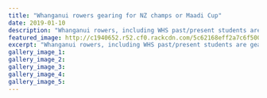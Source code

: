 ```yaml
---
title: "Whanganui rowers gearing for NZ champs or Maadi Cup"
date: 2019-01-10
description: "Whanganui rowers, including WHS past/present students are gearing for New Zealand Championships or Maadi Cup..."
featured_image: http://c1940652.r52.cf0.rackcdn.com/5c62168eff2a7c6f500000f7/Oars-with-crew-written-underneath.180.jpg
excerpt: "Whanganui rowers, including WHS past/present students are gearing for New Zealand Championships or Maadi Cup."
gallery_image_1: 
gallery_image_2: 
gallery_image_3: 
gallery_image_4: 
gallery_image_5: 
---
```


